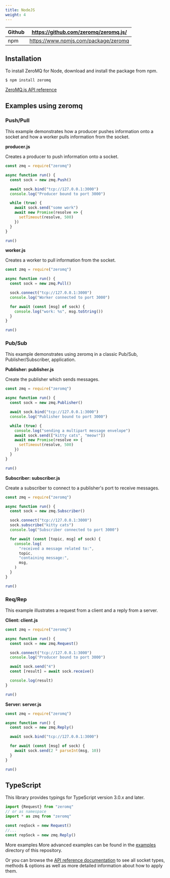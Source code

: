 ```yaml
---
title: NodeJS
weight: 4
---
```


| Github | https://github.com/zeromq/zeromq.js/ |
|--------|--------------------------------------|
| npm    | https://www.npmjs.com/package/zeromq |

## Installation

To install ZeroMQ for Node, download and install the package from npm. 

```
$ npm install zeromq
```

[ZeroMQ.js API reference](http://zeromq.github.io/zeromq.js/modules.html)

## Examples using zeromq

### Push/Pull

This example demonstrates how a producer pushes information onto a
socket and how a worker pulls information from the socket.

**producer.js**

Creates a producer to push information onto a socket.

```js
const zmq = require("zeromq")

async function run() {
  const sock = new zmq.Push()

  await sock.bind("tcp://127.0.0.1:3000")
  console.log("Producer bound to port 3000")

  while (true) {
    await sock.send("some work")
    await new Promise(resolve => {
      setTimeout(resolve, 500)
    })
  }
}

run()
```

**worker.js**

Creates a worker to pull information from the socket.

```js
const zmq = require("zeromq")

async function run() {
  const sock = new zmq.Pull()

  sock.connect("tcp://127.0.0.1:3000")
  console.log("Worker connected to port 3000")

  for await (const [msg] of sock) {
    console.log("work: %s", msg.toString())
  }
}

run()
```

### Pub/Sub

This example demonstrates using zeromq in a classic Pub/Sub, Publisher/Subscriber, application.

**Publisher: publisher.js**

Create the publisher which sends messages.

```js
const zmq = require("zeromq")

async function run() {
  const sock = new zmq.Publisher()

  await sock.bind("tcp://127.0.0.1:3000")
  console.log("Publisher bound to port 3000")

  while (true) {
    console.log("sending a multipart message envelope")
    await sock.send(["kitty cats", "meow!"])
    await new Promise(resolve => {
      setTimeout(resolve, 500)
    })
  }
}

run()
```

**Subscriber: subscriber.js**

Create a subscriber to connect to a publisher's port to receive messages.

```js
const zmq = require("zeromq")

async function run() {
  const sock = new zmq.Subscriber()

  sock.connect("tcp://127.0.0.1:3000")
  sock.subscribe("kitty cats")
  console.log("Subscriber connected to port 3000")

  for await (const [topic, msg] of sock) {
    console.log(
      "received a message related to:",
      topic,
      "containing message:",
      msg,
    )
  }
}

run()
```


### Req/Rep


This example illustrates a request from a client and a reply from a server.

**Client: client.js**

```js
const zmq = require("zeromq")

async function run() {
  const sock = new zmq.Request()

  sock.connect("tcp://127.0.0.1:3000")
  console.log("Producer bound to port 3000")

  await sock.send("4")
  const [result] = await sock.receive()

  console.log(result)
}

run()
```

**Server: server.js**

```js
const zmq = require("zeromq")

async function run() {
  const sock = new zmq.Reply()

  await sock.bind("tcp://127.0.0.1:3000")

  for await (const [msg] of sock) {
    await sock.send(2 * parseInt(msg, 10))
  }
}

run()
```

## TypeScript

This library provides typings for TypeScript version 3.0.x and later.

```ts
import {Request} from "zeromq"
// or as namespace
import * as zmq from "zeromq"

const reqSock = new Request()
//...
const repSock = new zmq.Reply()
```

More examples
More advanced examples can be found in the [examples](https://github.com/zeromq/zeromq.js/blob/master/examples) directory of this repository.

Or you can browse the [API reference documentation](http://zeromq.github.io/zeromq.js/) to see all socket types, methods & options as well as more detailed information about how to apply them.


